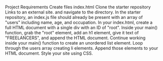 Project Requirements
Create files index.html
Clone the starter repository Links to an external site. and navigate to the directory.
In the starter repository, an index.js file should already be present with an array of "users" including name, age, and occupation.
In your index.html, create a full HTML document with a single div with an ID of "root".
Inside your main() function, grab the "root" element, add an h1 element, give it text of "FREELANCERS", and append the HTML document.
Continue working inside your main() function to create an unordered list element.
Loop through the users array creating li elements. 
Append those elements to your HTML document.
Style your site using CSS.
